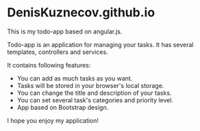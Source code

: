 # DenisKuznecov.github.io
This is my todo-app based on angular.js.

Todo-app is an application for managing your tasks. It has several templates, controllers and services.

It contains following features:
- You can add as much tasks as you want.
- Tasks will be stored in your browser's local storage.
- You can change the title and description of your tasks.
- You can set several task's categories and priority level.
- App based on Bootstrap design.

I hope you enjoy my application!
